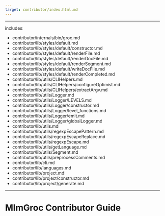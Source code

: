 ```yaml
---
target: contributor/index.html.md
---
```

---
includes:
  - contributor/internals/bin/groc.md
  - contributor/lib/styles/default.md
  - contributor/lib/styles/default/constructor.md
  - contributor/lib/styles/default/renderFile.md
  - contributor/lib/styles/default/renderDocFile.md
  - contributor/lib/styles/default/renderSegment.md
  - contributor/lib/styles/default/writeDocFile.md
  - contributor/lib/styles/default/renderCompleted.md
  - contributor/lib/utils/CLIHelpers.md
  - contributor/lib/utils/CLIHelpers/configureOptimist.md
  - contributor/lib/utils/CLIHelpers/extractArgv.md
  - contributor/lib/utils/Logger.md
  - contributor/lib/utils/Logger/LEVELS.md
  - contributor/lib/utils/Logger/constructor.md
  - contributor/lib/utils/Logger/level_functions.md
  - contributor/lib/utils/Logger/emit.md
  - contributor/lib/utils/Logger/globalLogger.md
  - contributor/lib/utils.md
  - contributor/lib/utils/regexpEscapePattern.md
  - contributor/lib/utils/regexpEscapeReplace.md
  - contributor/lib/utils/regexpEscape.md
  - contributor/lib/utils/getLanguage.md
  - contributor/lib/utils/Segment.md
  - contributor/lib/utils/preprocessComments.md
  - contributor/lib/cli.md
  - contributor/lib/languages.md
  - contributor/lib/project.md
  - contributor/lib/project/constructor.md
  - contributor/lib/project/generate.md

---
# MlmGroc Contributor Guide

